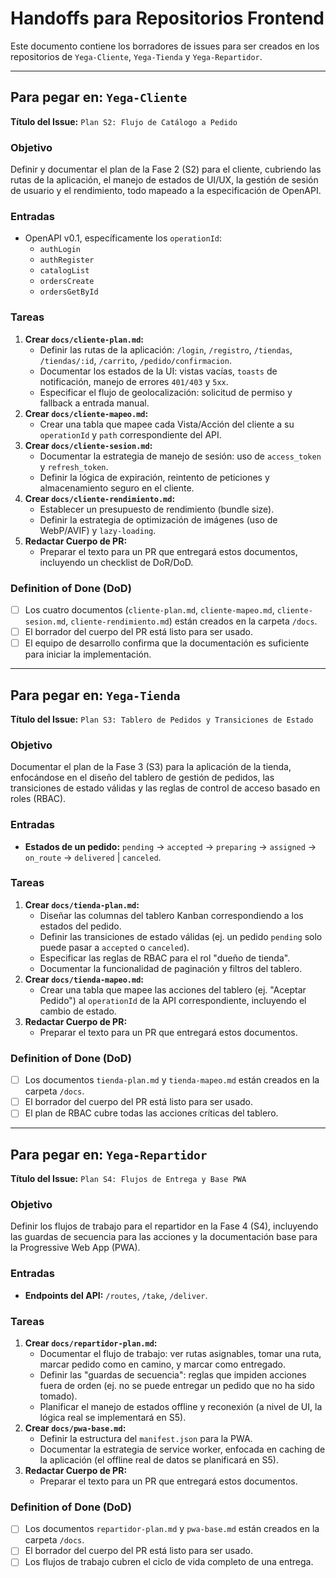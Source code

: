 # Handoffs para Repositorios Frontend

Este documento contiene los borradores de issues para ser creados en los repositorios de `Yega-Cliente`, `Yega-Tienda` y `Yega-Repartidor`.

---

## Para pegar en: `Yega-Cliente`

**Título del Issue:** `Plan S2: Flujo de Catálogo a Pedido`

### Objetivo
Definir y documentar el plan de la Fase 2 (S2) para el cliente, cubriendo las rutas de la aplicación, el manejo de estados de UI/UX, la gestión de sesión de usuario y el rendimiento, todo mapeado a la especificación de OpenAPI.

### Entradas
- OpenAPI v0.1, específicamente los `operationId`:
  - `authLogin`
  - `authRegister`
  - `catalogList`
  - `ordersCreate`
  - `ordersGetById`

### Tareas
1.  **Crear `docs/cliente-plan.md`:**
    -   Definir las rutas de la aplicación: `/login`, `/registro`, `/tiendas`, `/tiendas/:id`, `/carrito`, `/pedido/confirmacion`.
    -   Documentar los estados de la UI: vistas vacías, `toasts` de notificación, manejo de errores `401/403` y `5xx`.
    -   Especificar el flujo de geolocalización: solicitud de permiso y fallback a entrada manual.
2.  **Crear `docs/cliente-mapeo.md`:**
    -   Crear una tabla que mapee cada Vista/Acción del cliente a su `operationId` y `path` correspondiente del API.
3.  **Crear `docs/cliente-sesion.md`:**
    -   Documentar la estrategia de manejo de sesión: uso de `access_token` y `refresh_token`.
    -   Definir la lógica de expiración, reintento de peticiones y almacenamiento seguro en el cliente.
4.  **Crear `docs/cliente-rendimiento.md`:**
    -   Establecer un presupuesto de rendimiento (bundle size).
    -   Definir la estrategia de optimización de imágenes (uso de WebP/AVIF) y `lazy-loading`.
5.  **Redactar Cuerpo de PR:**
    -   Preparar el texto para un PR que entregará estos documentos, incluyendo un checklist de DoR/DoD.

### Definition of Done (DoD)
- [ ] Los cuatro documentos (`cliente-plan.md`, `cliente-mapeo.md`, `cliente-sesion.md`, `cliente-rendimiento.md`) están creados en la carpeta `/docs`.
- [ ] El borrador del cuerpo del PR está listo para ser usado.
- [ ] El equipo de desarrollo confirma que la documentación es suficiente para iniciar la implementación.

---

## Para pegar en: `Yega-Tienda`

**Título del Issue:** `Plan S3: Tablero de Pedidos y Transiciones de Estado`

### Objetivo
Documentar el plan de la Fase 3 (S3) para la aplicación de la tienda, enfocándose en el diseño del tablero de gestión de pedidos, las transiciones de estado válidas y las reglas de control de acceso basado en roles (RBAC).

### Entradas
-   **Estados de un pedido:** `pending` → `accepted` → `preparing` → `assigned` → `on_route` → `delivered` | `canceled`.

### Tareas
1.  **Crear `docs/tienda-plan.md`:**
    -   Diseñar las columnas del tablero Kanban correspondiendo a los estados del pedido.
    -   Definir las transiciones de estado válidas (ej. un pedido `pending` solo puede pasar a `accepted` o `canceled`).
    -   Especificar las reglas de RBAC para el rol "dueño de tienda".
    -   Documentar la funcionalidad de paginación y filtros del tablero.
2.  **Crear `docs/tienda-mapeo.md`:**
    -   Crear una tabla que mapee las acciones del tablero (ej. "Aceptar Pedido") al `operationId` de la API correspondiente, incluyendo el cambio de estado.
3.  **Redactar Cuerpo de PR:**
    -   Preparar el texto para un PR que entregará estos documentos.

### Definition of Done (DoD)
- [ ] Los documentos `tienda-plan.md` y `tienda-mapeo.md` están creados en la carpeta `/docs`.
- [ ] El borrador del cuerpo del PR está listo para ser usado.
- [ ] El plan de RBAC cubre todas las acciones críticas del tablero.

---

## Para pegar en: `Yega-Repartidor`

**Título del Issue:** `Plan S4: Flujos de Entrega y Base PWA`

### Objetivo
Definir los flujos de trabajo para el repartidor en la Fase 4 (S4), incluyendo las guardas de secuencia para las acciones y la documentación base para la Progressive Web App (PWA).

### Entradas
-   **Endpoints del API:** `/routes`, `/take`, `/deliver`.

### Tareas
1.  **Crear `docs/repartidor-plan.md`:**
    -   Documentar el flujo de trabajo: ver rutas asignables, tomar una ruta, marcar pedido como en camino, y marcar como entregado.
    -   Definir las "guardas de secuencia": reglas que impiden acciones fuera de orden (ej. no se puede entregar un pedido que no ha sido tomado).
    -   Planificar el manejo de estados offline y reconexión (a nivel de UI, la lógica real se implementará en S5).
2.  **Crear `docs/pwa-base.md`:**
    -   Definir la estructura del `manifest.json` para la PWA.
    -   Documentar la estrategia de service worker, enfocada en caching de la aplicación (el offline real de datos se planificará en S5).
3.  **Redactar Cuerpo de PR:**
    -   Preparar el texto para un PR que entregará estos documentos.

### Definition of Done (DoD)
- [ ] Los documentos `repartidor-plan.md` y `pwa-base.md` están creados en la carpeta `/docs`.
- [ ] El borrador del cuerpo del PR está listo para ser usado.
- [ ] Los flujos de trabajo cubren el ciclo de vida completo de una entrega.
